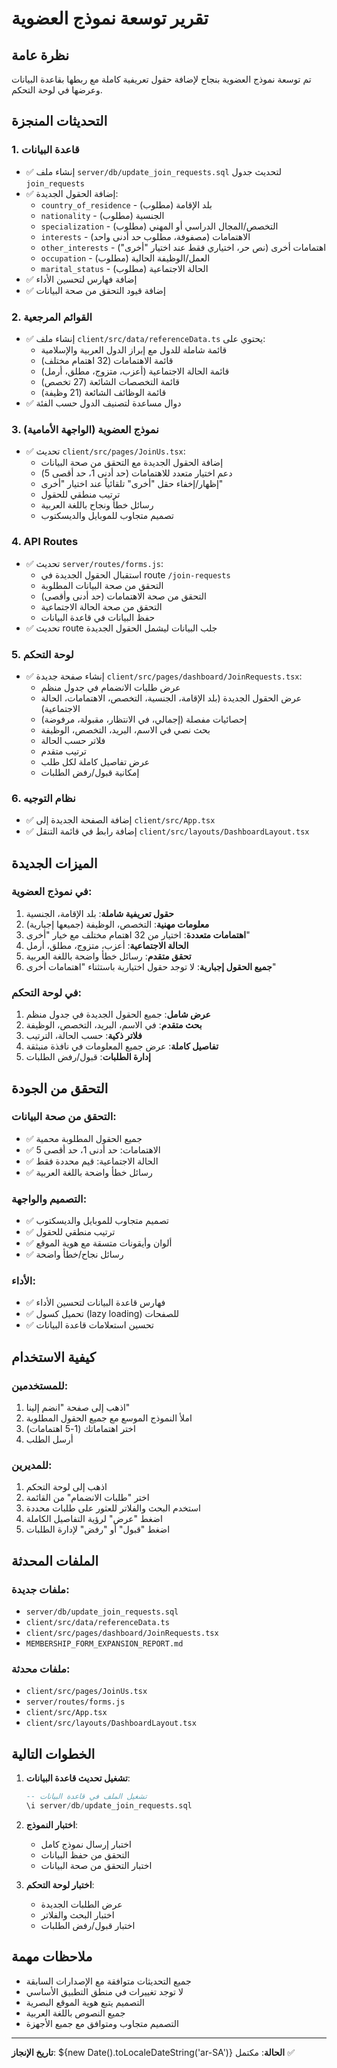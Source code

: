 # تقرير توسعة نموذج العضوية

## نظرة عامة

تم توسعة نموذج العضوية بنجاح لإضافة حقول تعريفية كاملة مع ربطها بقاعدة البيانات وعرضها في لوحة التحكم.

## التحديثات المنجزة

### 1. قاعدة البيانات

- ✅ إنشاء ملف `server/db/update_join_requests.sql` لتحديث جدول `join_requests`
- ✅ إضافة الحقول الجديدة:
  - `country_of_residence` - بلد الإقامة (مطلوب)
  - `nationality` - الجنسية (مطلوب)
  - `specialization` - التخصص/المجال الدراسي أو المهني (مطلوب)
  - `interests` - الاهتمامات (مصفوفة، مطلوب حد أدنى واحد)
  - `other_interests` - اهتمامات أخرى (نص حر، اختياري فقط عند اختيار "أخرى")
  - `occupation` - العمل/الوظيفة الحالية (مطلوب)
  - `marital_status` - الحالة الاجتماعية (مطلوب)
- ✅ إضافة فهارس لتحسين الأداء
- ✅ إضافة قيود التحقق من صحة البيانات

### 2. القوائم المرجعية

- ✅ إنشاء ملف `client/src/data/referenceData.ts` يحتوي على:
  - قائمة شاملة للدول مع إبراز الدول العربية والإسلامية
  - قائمة الاهتمامات (32 اهتمام مختلف)
  - قائمة الحالة الاجتماعية (أعزب، متزوج، مطلق، أرمل)
  - قائمة التخصصات الشائعة (27 تخصص)
  - قائمة الوظائف الشائعة (21 وظيفة)
- ✅ دوال مساعدة لتصنيف الدول حسب الفئة

### 3. نموذج العضوية (الواجهة الأمامية)

- ✅ تحديث `client/src/pages/JoinUs.tsx`:
  - إضافة الحقول الجديدة مع التحقق من صحة البيانات
  - دعم اختيار متعدد للاهتمامات (حد أدنى 1، حد أقصى 5)
  - إظهار/إخفاء حقل "أخرى" تلقائياً عند اختيار "أخرى"
  - ترتيب منطقي للحقول
  - رسائل خطأ ونجاح باللغة العربية
  - تصميم متجاوب للموبايل والديسكتوب

### 4. API Routes

- ✅ تحديث `server/routes/forms.js`:
  - استقبال الحقول الجديدة في route `/join-requests`
  - التحقق من صحة البيانات المطلوبة
  - التحقق من صحة الاهتمامات (حد أدنى وأقصى)
  - التحقق من صحة الحالة الاجتماعية
  - حفظ البيانات في قاعدة البيانات
- ✅ تحديث route جلب البيانات ليشمل الحقول الجديدة

### 5. لوحة التحكم

- ✅ إنشاء صفحة جديدة `client/src/pages/dashboard/JoinRequests.tsx`:
  - عرض طلبات الانضمام في جدول منظم
  - عرض الحقول الجديدة (بلد الإقامة، الجنسية، التخصص، الاهتمامات، الحالة الاجتماعية)
  - إحصائيات مفصلة (إجمالي، في الانتظار، مقبولة، مرفوضة)
  - بحث نصي في الاسم، البريد، التخصص، الوظيفة
  - فلاتر حسب الحالة
  - ترتيب متقدم
  - عرض تفاصيل كاملة لكل طلب
  - إمكانية قبول/رفض الطلبات

### 6. نظام التوجيه

- ✅ إضافة الصفحة الجديدة إلى `client/src/App.tsx`
- ✅ إضافة رابط في قائمة التنقل `client/src/layouts/DashboardLayout.tsx`

## الميزات الجديدة

### في نموذج العضوية:

1. **حقول تعريفية شاملة**: بلد الإقامة، الجنسية
2. **معلومات مهنية**: التخصص، الوظيفة (جميعها إجبارية)
3. **اهتمامات متعددة**: اختيار من 32 اهتمام مختلف مع خيار "أخرى"
4. **الحالة الاجتماعية**: أعزب، متزوج، مطلق، أرمل
5. **تحقق متقدم**: رسائل خطأ واضحة باللغة العربية
6. **جميع الحقول إجبارية**: لا توجد حقول اختيارية باستثناء "اهتمامات أخرى"

### في لوحة التحكم:

1. **عرض شامل**: جميع الحقول الجديدة في جدول منظم
2. **بحث متقدم**: في الاسم، البريد، التخصص، الوظيفة
3. **فلاتر ذكية**: حسب الحالة، الترتيب
4. **تفاصيل كاملة**: عرض جميع المعلومات في نافذة منبثقة
5. **إدارة الطلبات**: قبول/رفض الطلبات

## التحقق من الجودة

### التحقق من صحة البيانات:

- ✅ جميع الحقول المطلوبة محمية
- ✅ الاهتمامات: حد أدنى 1، حد أقصى 5
- ✅ الحالة الاجتماعية: قيم محددة فقط
- ✅ رسائل خطأ واضحة باللغة العربية

### التصميم والواجهة:

- ✅ تصميم متجاوب للموبايل والديسكتوب
- ✅ ترتيب منطقي للحقول
- ✅ ألوان وأيقونات متسقة مع هوية الموقع
- ✅ رسائل نجاح/خطأ واضحة

### الأداء:

- ✅ فهارس قاعدة البيانات لتحسين الأداء
- ✅ تحميل كسول (lazy loading) للصفحات
- ✅ تحسين استعلامات قاعدة البيانات

## كيفية الاستخدام

### للمستخدمين:

1. اذهب إلى صفحة "انضم إلينا"
2. املأ النموذج الموسع مع جميع الحقول المطلوبة
3. اختر اهتماماتك (1-5 اهتمامات)
4. أرسل الطلب

### للمديرين:

1. اذهب إلى لوحة التحكم
2. اختر "طلبات الانضمام" من القائمة
3. استخدم البحث والفلاتر للعثور على طلبات محددة
4. اضغط "عرض" لرؤية التفاصيل الكاملة
5. اضغط "قبول" أو "رفض" لإدارة الطلبات

## الملفات المحدثة

### ملفات جديدة:

- `server/db/update_join_requests.sql`
- `client/src/data/referenceData.ts`
- `client/src/pages/dashboard/JoinRequests.tsx`
- `MEMBERSHIP_FORM_EXPANSION_REPORT.md`

### ملفات محدثة:

- `client/src/pages/JoinUs.tsx`
- `server/routes/forms.js`
- `client/src/App.tsx`
- `client/src/layouts/DashboardLayout.tsx`

## الخطوات التالية

1. **تشغيل تحديث قاعدة البيانات**:

   ```sql
   -- تشغيل الملف في قاعدة البيانات
   \i server/db/update_join_requests.sql
   ```

2. **اختبار النموذج**:

   - اختبار إرسال نموذج كامل
   - التحقق من حفظ البيانات
   - اختبار التحقق من صحة البيانات

3. **اختبار لوحة التحكم**:
   - عرض الطلبات الجديدة
   - اختبار البحث والفلاتر
   - اختبار قبول/رفض الطلبات

## ملاحظات مهمة

- جميع التحديثات متوافقة مع الإصدارات السابقة
- لا توجد تغييرات في منطق التطبيق الأساسي
- التصميم يتبع هوية الموقع البصرية
- جميع النصوص باللغة العربية
- التصميم متجاوب ومتوافق مع جميع الأجهزة

---

**تاريخ الإنجاز**: ${new Date().toLocaleDateString('ar-SA')}
**الحالة**: مكتمل ✅
